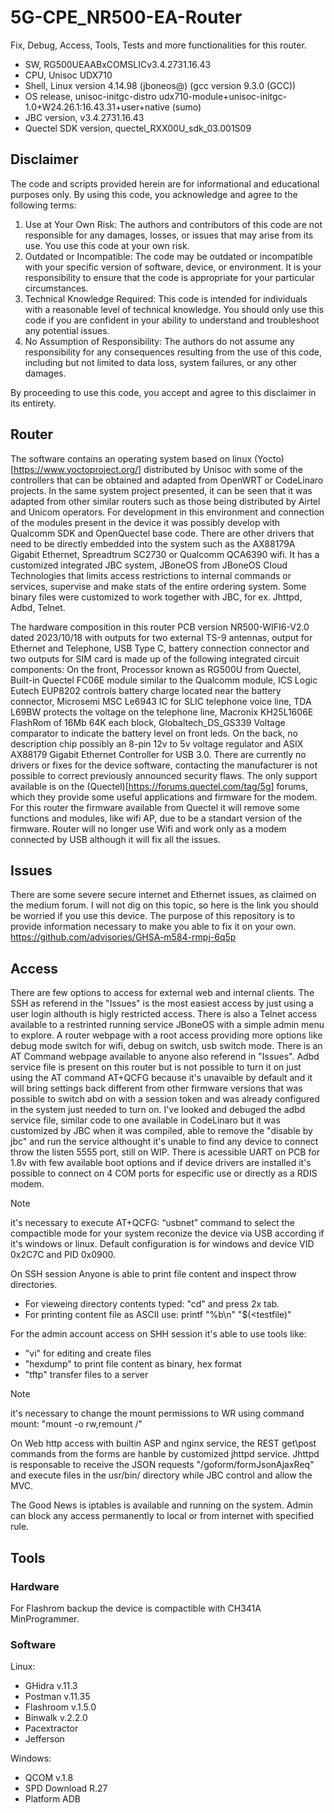 # 5G-CPE_NR500-EA-Router
Fix, Debug, Access, Tools, Tests and more functionalities for this router.

+ SW, RG500UEAABxCOMSLICv3.4.2731.16.43
+ CPU, Unisoc UDX710 
+ Shell, Linux version 4.14.98 (jboneos@) (gcc version 9.3.0 (GCC))
+ OS release, unisoc-initgc-distro udx710-module+unisoc-initgc-1.0+W24.26.1:16.43.31+user+native (sumo)
+ JBC version, v3.4.2731.16.43
+ Quectel SDK version, quectel_RXX00U_sdk_03.001S09

## Disclaimer

The code and scripts provided herein are for informational and educational purposes only. By using this code, you acknowledge and agree to the following terms:
  1. Use at Your Own Risk: The authors and contributors of this code are not responsible for any damages, losses, or issues that may arise from its use. You use this code at your own risk.
  2. Outdated or Incompatible: The code may be outdated or incompatible with your specific version of software, device, or environment. It is your responsibility to ensure that the code is appropriate for your particular circumstances.
  3. Technical Knowledge Required: This code is intended for individuals with a reasonable level of technical knowledge. You should only use this code if you are confident in your ability to understand and troubleshoot any potential issues.
  4. No Assumption of Responsibility: The authors do not assume any responsibility for any consequences resulting from the use of this code, including but not limited to data loss, system failures, or any other damages.

By proceeding to use this code, you accept and agree to this disclaimer in its entirety.

## Router

The software contains an operating system based on linux (Yocto) [https://www.yoctoproject.org/] distributed by Unisoc with some of the controllers that can be obtained and adapted from OpenWRT or CodeLinaro projects. In the same system  project presented, it can be seen that it was adapted from other similar routers such as those being distributed by Airtel and Unicom operators. For development in this environment and connection of the modules present in the device it was possibly develop with Qualcomm SDK and OpenQuectel base code. There are other drivers that need to be directly embedded into the system such as the AX88179A Gigabit Ethernet, Spreadtrum SC2730 or Qualcomm QCA6390 wifi. It has a customized integrated JBC system, JBoneOS from JBoneOS Cloud Technologies that limits access restrictions to internal commands or services, supervise and make stats of the entire ordering system. Some binary files were customized to work together with JBC, for ex. Jhttpd, Adbd, Telnet.

The hardware composition in this router PCB version NR500-WIFI6-V2.0 dated 2023/10/18 with outputs for two external TS-9 antennas, output for Ethernet and Telephone, USB Type C, battery connection connector and two outputs for SIM card is made up of the following integrated circuit components: On the front, Processor known as RG500U from Quectel, Built-in Quectel FC06E module similar to the Qualcomm module, ICS Logic Eutech EUP8202 controls battery charge located near the battery connector, Microsemi MSC Le6943 IC for SLIC telephone voice line, TDA L69BW protects the voltage on the telephone line, Macronix KH25L1606E FlashRom of 16Mb 64K each block, Globaltech_DS_GS339 Voltage comparator to indicate the battery level on front leds. On the back, no description chip possibly an 8-pin 12v to 5v voltage regulator and ASIX AX88179 Gigabit Ethernet Controller for USB 3.0. There are currently no drivers or fixes for the device software, contacting the manufacturer is not possible to correct previously announced security flaws. The only support available is on the (Quectel)[https://forums.quectel.com/tag/5g] forums, which they provide some useful applications and firmware for the modem. For this router the firmware available from Quectel it will remove some functions and modules, like wifi AP, due to be a standart version of the firmware. Router will no longer use Wifi and work only as a modem connected by USB although it will fix all the issues.

## Issues

There are some severe secure internet and Ethernet issues, as claimed on the medium forum. I will not dig on this topic, so here is the link you should be worried if you use this device. The purpose of this repository is to provide information necessary to make you able to fix it on your own.
https://github.com/advisories/GHSA-m584-rmpj-6q5p

## Access

There are few options to access for external web and internal clients. The SSH as referend in the "Issues" is the most easiest access by just using a user login althouth is higly restricted access. There is also a Telnet access available to a restrinted running service JBoneOS with a simple admin menu to explore. A router webpage with a root access providing more options like debug mode switch for wifi, debug on switch, usb switch mode. There is an AT Command webpage available to anyone also referend in "Issues". Adbd service file is present on this router but is not possible to turn it on just using the AT command AT+QCFG because it's unavaible by default and it will bring settings back different from other firmware versions that was possible to switch abd on with a session token and was already configured in the system just needed to turn on. I've looked and debuged the adbd service file, similar code to one available in CodeLinaro but it was customized by JBC when it was compiled, able to remove the "disable by jbc" and run the service althought it's unable to find any device to connect throw the listen 5555 port, still on WIP. There is acessible UART on PCB for 1.8v with few available boot options and if device drivers are installed it's possible to connect on 4 COM ports for especific use or directly as a RDIS modem.
> [!NOTE]
> it's necessary to execute AT+QCFG: “usbnet” command to select the compactible mode for your system reconize the device via USB according if it's windows or linux. Default configuration is for windows and device VID 0x2C7C and PID 0x0900.

On SSH session Anyone is able to print file content and inspect throw directories. 
- For vieweing directory contents typed: "cd" and press 2x tab. 
- For printing content file as ASCII use: printf "%b\n" "$(<testfile)"

For the admin account access on SHH session it's able to use tools like:
- "vi" for editing and create files
- "hexdump" to print file content as binary, hex format
- "tftp" transfer files to a server
> [!NOTE]
> it's necessary to change the mount permissions to WR using command mount: "mount -o rw,remount /"

On Web http access with builtin ASP and nginx service, the REST get\post commands from the forms are hanble by customized jhttpd service. Jhttpd is responsable to receive the JSON requests "/goform/formJsonAjaxReq" and execute files in the usr/bin/ directory while JBC control and allow the MVC.

The Good News is iptables is available and running on the system. Admin can block any access permanently to local or from internet with specified rule.

## Tools
### Hardware

For Flashrom backup the device is compactible with CH341A MinProgrammer.

### Software
Linux:
- GHidra v.11.3
- Postman v.11.35
- Flashroom v.1.5.0
- Binwalk v.2.2.0
- Pacextractor
- Jefferson

Windows:
- QCOM v.1.8
- SPD Download R.27
- Platform ADB
